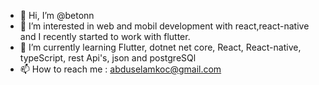 - 👋 Hi, I’m @betonn
- 👀 I’m interested in web and mobil development with react,react-native and I recently started to work with flutter. 
- 🌱 I’m currently learning Flutter, dotnet net core, React, React-native, typeScript, rest Api's, json and postgreSQl 
- 📫 How to reach me : abduselamkoc@gmail.com

<!---
betonn/betonn is a ✨ special ✨ repository because its `README.md` (this file) appears on your GitHub profile.
You can click the Preview link to take a look at your changes.
--->

